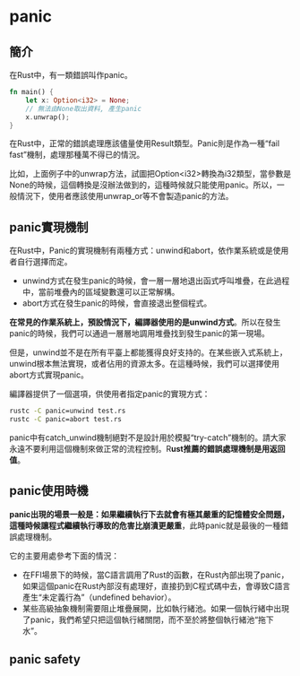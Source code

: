 # panic

## 簡介

在Rust中，有一類錯誤叫作panic。

```rust
fn main() {
    let x: Option<i32> = None;
    // 無法由None取出資料, 產生panic
    x.unwrap();
}
```

在Rust中，正常的錯誤處理應該儘量使用Result類型。Panic則是作為一種“fail fast”機制，處理那種萬不得已的情況。

比如，上面例子中的unwrap方法，試圖把Option&lt;i32&gt;轉換為i32類型，當參數是None的時候，這個轉換是沒辦法做到的，這種時候就只能使用panic。所以，一般情況下，使用者應該使用unwrap\_or等不會製造panic的方法。

## panic實現機制

在Rust中，Panic的實現機制有兩種方式：unwind和abort，依作業系統或是使用者自行選擇而定。

* unwind方式在發生panic的時候，會一層一層地退出函式呼叫堆疊，在此過程中，當前堆疊內的區域變數還可以正常解構。
* abort方式在發生panic的時候，會直接退出整個程式。

**在常見的作業系統上，預設情況下，編譯器使用的是unwind方式**。所以在發生panic的時候，我們可以通過一層層地調用堆疊找到發生panic的第一現場。

但是，unwind並不是在所有平臺上都能獲得良好支持的。在某些嵌入式系統上，unwind根本無法實現，或者佔用的資源太多。在這種時候，我們可以選擇使用abort方式實現panic。

編譯器提供了一個選項，供使用者指定panic的實現方式：

```bash
rustc -C panic=unwind test.rs
rustc -C panic=abort test.rs
```

panic中有catch\_unwind機制絕對不是設計用於模擬“try-catch”機制的。請大家永遠不要利用這個機制來做正常的流程控制。R**ust推薦的錯誤處理機制是用返回值**。

## panic使用時機

**panic出現的場景一般是：如果繼續執行下去就會有極其嚴重的記憶體安全問題，這種時候讓程式繼續執行導致的危害比崩潰更嚴重**，此時panic就是最後的一種錯誤處理機制。

它的主要用處參考下面的情況：

* 在FFI場景下的時候，當C語言調用了Rust的函數，在Rust內部出現了panic，如果這個panic在Rust內部沒有處理好，直接扔到C程式碼中去，會導致C語言產生“未定義行為”（undefined behavior）。
* 某些高級抽象機制需要阻止堆疊展開，比如執行緒池。如果一個執行緒中出現了panic，我們希望只把這個執行緒關閉，而不至於將整個執行緒池“拖下水”。

## panic safety

